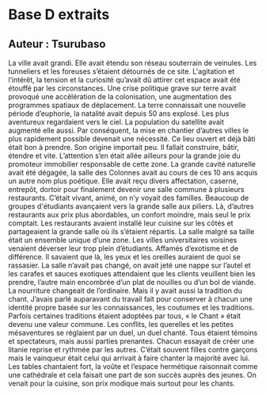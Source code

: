 # Base D extraits
## Auteur : Tsurubaso

La ville avait grandi. Elle avait étendu son réseau souterrain de veinules. Les tunneliers et les foreuses s’étaient détournés de ce site. L'agitation et l’intérêt, la tension et la curiosité qu’avait dû attirer cet espace avait été étouffé par les circonstances.
Une crise politique grave sur terre avait provoqué une accélération de la colonisation, une augmentation des programmes spatiaux de déplacement. La terre connaissait une nouvelle période d’euphorie, la natalité avait depuis 50 ans explosé. Les plus aventureux regardaient vers le ciel. La population du satellite avait augmenté elle aussi.
Par conséquent, la mise en chantier d’autres villes le plus rapidement possible devenait une nécessité. Ce lieu ouvert et déjà bâti était bon à prendre. Son origine importait peu. Il fallait construire, bâtir, étendre et vite. L’attention s’en était allée ailleurs pour la grande joie du promoteur immobilier responsable de cette zone.
La grande cavité naturelle avait été dégagée, la salle des Colonnes avait au cours de ces 10 ans acquis un autre nom plus poétique. Elle avait reçu divers affectation, caserne, entrepôt, dortoir pour finalement devenir une salle commune à plusieurs restaurants.
C’était vivant, animé, on n’y voyait des familles. Beaucoup de groupes d'étudiants avançaient vers la grande salle aux piliers. Là, d’autres restaurants aux prix plus abordables, un confort moindre, mais seul le prix comptait. Les restaurants avaient installé leur cuisine sur les côtés et partageaient la grande salle où ils s’étaient répartis. La salle malgré sa taille était un ensemble unique d’une zone.
Les villes universitaires voisines venaient déverser leur trop plein d’étudiants. Affamés d’exotisme et de différence. Il savaient que là, les yeux et les oreilles auraient de quoi se rassasier.
La salle n’avait pas changé, on avait jeté une nappe sur l’autel et les carafes et sauces exotiques attendaient que les clients veuillent bien les prendre, l’autre main encombrée d’un plat de nouilles ou d’un bol de viande. La nourriture changeait de l’ordinaire. 
Mais il y avait aussi la tradition du chant. J’avais parlé auparavant du travail fait pour conserver à chacun une identité propre basée sur les connaissances, les coutumes et les traditions. Parfois certaines traditions étaient adoptées par tous, « le Chant » était devenu une valeur commune.
Les conflits, les querelles et les petites mésaventures se réglaient par un duel, un duel chanté.
Tous étaient témoins et spectateurs, mais aussi parties prenantes. Chacun essayait de créer une litanie reprise et rythmée par les autres. C’était souvent filles contre garçons mais le vainqueur était celui qui arrivait à faire chanter la majorité avec lui. Les tables chantaient fort, la voûte et l’espace hermétique raisonnait comme une cathédrale et cela faisait une part de son succès auprès des jeunes. On venait pour la cuisine, son prix modique mais surtout pour les chants.

